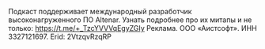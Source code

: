 ﻿---
Number: 116
Title: Оптимальный ZLinq, скриптовый file-based apps, суровый circuit breaker
PublishDate: 2025-06-01T22:00:00Z
Authors:
  - Анатолий Кулаков
  - Игорь Лабутин
Mastering: Игорь Лабутин
Music:
  Максим Аршинов «Pensive yeti.0.1»: https://hightech.group/ru/about
Patrons:
  - Александр
  - Сергей
  - Владислав
  - Гурий Самарин
  - Александр Лапердин
  - Виктор
  - Руслан Артамонов
  - Сергей Бензенко
  - Шевченко Антон
  - Ольга Бондаренко
  - Сергей Краснов
  - Константин Ушаков
  - Постарнаков Андрей
  - Дмитрий Сорокин
  - Дмитрий Павлов
  - Александр Ерыгин
  - Егор Сычёв
  - Гольдебаев Александр
  - Лазарев Илья
  - Тимофей
  - Виталий
Home: https://radiodotnet.mave.digital/ep-117
Audio: https://api.mave.digital/storage/podcasts/dc1a2f8c-50cd-4584-a46a-723efadc6e1e/episodes/7a58318a-72eb-4c8e-b438-badd8fa60216.mp3
Video: https://www.youtube.com/watch?v=hNsx31X7RI0
Topics:

  - Subject: .NET Aspire 9.3 with GitHub Copilot
    Timestamp: 00:01:40
    Links:
      - https://devblogs.microsoft.com/dotnet/introducing-dotnet-aspire-93/

  - Subject: Announcing dotnet run app.cs
    Timestamp: 00:07:55
    Links:
      - https://devblogs.microsoft.com/dotnet/announcing-dotnet-run-app/

  - Subject: ReSharper Comes to Microsoft Visual Studio Code
    Timestamp: 00:28:35
    Links:
      - https://blog.jetbrains.com/dotnet/2025/05/19/resharper-comes-to-microsoft-visual-studio-code/
      - https://blog.jetbrains.com/ai/2025/05/jetbrains-ai-assistant-now-in-visual-studio-code/

  - Subject: Circuit Breaker Policy Fine-tuning Best Practice
    Timestamp: 00:33:50
    Links:
      - https://devblogs.microsoft.com/dotnet/circuit-breaker-policy-finetuning-best-practice/

  - Subject: ZLinq, a Zero-Allocation LINQ Library for .NET
    Timestamp: 00:48:05
    Links:
      - https://neuecc.medium.com/zlinq-a-zero-allocation-linq-library-for-net-1bb0a3e5c749

  - Subject: Scalar вместо Swagger UI. Надо ли оно нам?
    Timestamp: 01:05:10
    Links:
      - https://habr.com/ru/articles/892508/

  - Subject: Кратко о разном
    Timestamp: 01:18:50
    Links:
      - https://blog.jetbrains.com/dotnet/2025/05/22/resharper-2025-2-eap-2-oop-mode/
      - https://habr.com/ru/articles/911670/
      - https://gitlab.winehq.org/mono/mono/-/releases/mono-6.14.0
      - https://vk.com/SevDotNet

---
Подкаст поддерживает международный разработчик высоконагруженного ПО Altenar.
Узнать подробнее про их митапы и не только: https://t.me/+_TzcYVVVqEgyZGIy
Реклама. ООО «Аистсофт». ИНН 3327121697. Erid: 2VtzqvRzqRP
